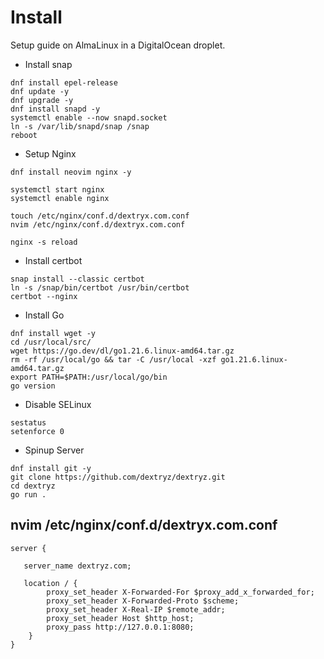 # Install

Setup guide on AlmaLinux in a DigitalOcean droplet.

- Install snap

```shell
dnf install epel-release
dnf update -y
dnf upgrade -y
dnf install snapd -y
systemctl enable --now snapd.socket
ln -s /var/lib/snapd/snap /snap
reboot
```

- Setup Nginx

```shell
dnf install neovim nginx -y

systemctl start nginx
systemctl enable nginx

touch /etc/nginx/conf.d/dextryx.com.conf
nvim /etc/nginx/conf.d/dextryx.com.conf

nginx -s reload
```

- Install certbot

```shell
snap install --classic certbot
ln -s /snap/bin/certbot /usr/bin/certbot
certbot --nginx
```

- Install Go

```shell
dnf install wget -y
cd /usr/local/src/
wget https://go.dev/dl/go1.21.6.linux-amd64.tar.gz
rm -rf /usr/local/go && tar -C /usr/local -xzf go1.21.6.linux-amd64.tar.gz
export PATH=$PATH:/usr/local/go/bin
go version
```

- Disable SELinux

```shell
sestatus 
setenforce 0
```

- Spinup Server

```shell
dnf install git -y
git clone https://github.com/dextryz/dextryz.git
cd dextryz
go run .
```

## nvim /etc/nginx/conf.d/dextryx.com.conf

```
server {

   server_name dextryz.com; 

   location / {
        proxy_set_header X-Forwarded-For $proxy_add_x_forwarded_for;
        proxy_set_header X-Forwarded-Proto $scheme;
        proxy_set_header X-Real-IP $remote_addr;
        proxy_set_header Host $http_host;
        proxy_pass http://127.0.0.1:8080;
    }
}
```
